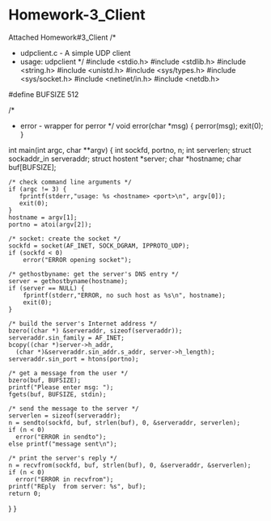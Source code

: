 # Homework-3_Client
Attached Homework#3_Client
/* 
 * udpclient.c - A simple UDP client
 * usage: udpclient <host> <port>
 */
#include <stdio.h>
#include <stdlib.h>
#include <string.h>
#include <unistd.h>
#include <sys/types.h>
#include <sys/socket.h>
#include <netinet/in.h>
#include <netdb.h> 

#define BUFSIZE 512

/* 
 * error - wrapper for perror
 */
void error(char *msg) {
    perror(msg);
    exit(0);
}

int main(int argc, char **argv) {
    int sockfd, portno, n;
    int serverlen;
    struct sockaddr_in serveraddr;
    struct hostent *server;
    char *hostname;
    char buf[BUFSIZE];

    /* check command line arguments */
    if (argc != 3) {
       fprintf(stderr,"usage: %s <hostname> <port>\n", argv[0]);
       exit(0);
    }
    hostname = argv[1];
    portno = atoi(argv[2]);

    /* socket: create the socket */
    sockfd = socket(AF_INET, SOCK_DGRAM, IPPROTO_UDP);
    if (sockfd < 0) 
        error("ERROR opening socket");

    /* gethostbyname: get the server's DNS entry */
    server = gethostbyname(hostname);
    if (server == NULL) {
        fprintf(stderr,"ERROR, no such host as %s\n", hostname);
        exit(0);
    }

    /* build the server's Internet address */
    bzero((char *) &serveraddr, sizeof(serveraddr));
    serveraddr.sin_family = AF_INET;
    bcopy((char *)server->h_addr, 
      (char *)&serveraddr.sin_addr.s_addr, server->h_length);
    serveraddr.sin_port = htons(portno);

    /* get a message from the user */
    bzero(buf, BUFSIZE);
    printf("Please enter msg: ");
    fgets(buf, BUFSIZE, stdin);

    /* send the message to the server */
    serverlen = sizeof(serveraddr);
    n = sendto(sockfd, buf, strlen(buf), 0, &serveraddr, serverlen);
    if (n < 0) 
      error("ERROR in sendto");
    else printf("message sent\n");
    
    /* print the server's reply */
    n = recvfrom(sockfd, buf, strlen(buf), 0, &serveraddr, &serverlen);
    if (n < 0) 
      error("ERROR in recvfrom");
    printf("REply  from server: %s", buf);
    return 0;
}
}
